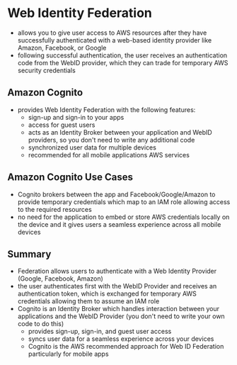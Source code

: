 # Web Identity Federation
- allows you to give user access to AWS resources after they have successfully authenticated with a web-based identity provider like Amazon, Facebook, or Google
- following successful authentication, the user receives an authentication code from the WebID provider, which they can trade for temporary AWS security credentials

## Amazon Cognito
- provides Web Identity Federation with the following features:
  - sign-up and sign-in to your apps
  - access for guest users
  - acts as an Identity Broker between your application and WebID providers, so you don't need to write any additional code
  - synchronized user data for multiple devices
  - recommended for all mobile applications AWS services

## Amazon Cognito Use Cases
- Cognito brokers between the app and Facebook/Google/Amazon to provide temporary credentials which map to an IAM role allowing access to the required resources
- no need for the application to embed or store AWS credentials locally on the device and it gives users a seamless experience across all mobile devices

## Summary
- Federation allows users to authenticate with a Web Identity Provider (Google, Facebook, Amazon)
- the user authenticates first with the WebID Provider and receives an authentication token, which is exchanged for temporary AWS credentials allowing them to assume an IAM role
- Cognito is an Identity Broker which handles interaction between your applications and the WebID Provider (you don't need to write your own code to do this)
  - provides sign-up, sign-in, and guest user access
  - syncs user data for a seamless experience across your devices
  - Cognito is the AWS recommended approach for Web ID Federation particularly for mobile apps